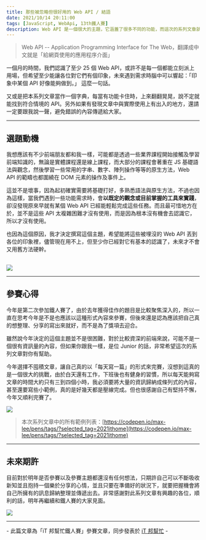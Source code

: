 ```yaml
---
title: 那些被忽略但很好用的 Web API / 結語
date: 2021/10/14 20:11:00
tags: [JavaScript, WebApi, 13th鐵人賽]
description: Web API 是一個很大的主題，它涵蓋了很多不同的功能，而這次的系列文章就是想要介紹那些深埋在 window 裡，你不曾發覺或是常常遺忘的 API，或許在你開發網頁的過程中有遇過一些特殊需求，當下雖然用了一些管用手法解決，但看完這次的系列文章，你可能會有新的靈感或發現。
---
```


> Web API -- Application Programming Interface for The Web，翻譯成中文就是「給網頁使用的應用程序介面」

一個月的時間，我們認識了至少 25 個 Web API，或許不是每一個都能立刻派上用場，但希望至少能讓各位對它們有個印象，未來遇到需求時腦中可以響起：「印象中某個 API 好像能夠做到。」 這麼一句話。

又或是把本系列文章當作一個字典，每當有功能卡住時，上來翻翻晃晃，說不定就能找到符合情境的 API。另外如果有發現文章中與實際使用上有出入的地方，還請一定要跟我說一聲，避免錯誤的內容傳遞給大家。

---

## 選題動機

我想應該有不少前端朋友都和我一樣，可能都是透過一些業界課程開始接觸及學習前端知識的，無論是實體課程還是線上課程，而大部分的課程會著重在 JS 基礎語法與觀念，然後學習一些常用的字串、數字、陣列操作等等的原生方法，Web API 的範疇也都圍繞在 DOM 元素的操作及事件上。

這並不是壞事，因為起初確實需要將基礎打好，多熟悉語法與原生方法，不過也因為這樣，當我們遇到一些功能需求時，會**以既定的觀念或目前掌握的工具來實踐**，卻沒發現原來早就有某個 Web API 已經能輕鬆完成這些任務。而且最可惜地方在於，並不是這些 API 太複雜困難才沒有使用，而是因為根本沒有機會去認識它，所以才沒有使用。

也因為這個原因，我才決定撰寫這個主題，希望能將這些被埋沒的 Web API 丟到各位的印象裡，儘管現在用不上，但至少你已經對它有基本的認識了，未來才不會又用舊方法硬幹。

<br/>

<img src="/img/content/webApi-30/think.png" style="max-width: 400px;" />

---

## 參賽心得

今年是第二次參加鐵人賽了，由於去年獲得佳作的題目是比較聚焦深入的，所以一直在思考今年是不是也應該以這種形式內容來參賽，但後來還是認為應該把自己真的想整理、分享的寫出來就好，而不是為了獎項去迎合。

雖然說今年決定的這個主題並不是很困難，對於比較資深的前端來說，可能不是一個很有資訊量的內容，但如果你跟我一樣，是位 Junior 的話，非常希望這次的系列文章對你有幫助。

今年選擇不囤積文章，讓自己真的以「每天寫一篇」的形式來完賽，沒想到這真的是一個很大的挑戰，由於白天還有工作，下班後也有健身的習慣，所以每天能夠寫文章的時間大約只有三到四個小時，我必須要將大量的資訊歸納成條列式的內容，甚至還要寫些小範例，真的是好幾天都是壓線完成。但也很感謝自己有堅持不懈，今年又順利完賽了。

<img src="/img/content/webApi-30/success.png" style="max-width: 400px;" />

> 本次系列文章中的所有範例列表：[https://codepen.io/max-lee/pens/tags/?selected_tag=2021ithome](https://codepen.io/max-lee/pens/tags/?selected_tag=2021ithome)

---

## 未來期許

目前對於明年是否參賽以及參賽主題都還沒有任何想法，只期許自己可以不斷吸收新知並且抱持一個樂於分享的心情，並且只要在準備好的狀況下，就要把握機會將自己所擁有的訊息歸納整理並傳遞出去。非常感謝對此系列文章有興趣的各位，順利的話，明年再繼續和鐵人賽的大家見面。

<img src="/img/content/webApi-30/grow.png" style="max-width: 400px;" />

---

\- 此篇文章為「iT 邦幫忙鐵人賽」參賽文章，同步發表於 [iT 邦幫忙](https://ithelp.ithome.com.tw/articles/10281832) -
